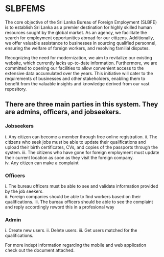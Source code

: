 # SLBFEMS

The core objective of the Sri Lanka Bureau of Foreign Employment (SLBFE) is to establish Sri Lanka as a premier destination for highly skilled human resources sought by the global market. As an agency, we facilitate the search for employment opportunities abroad for our citizens. Additionally, we offer valuable assistance to businesses in sourcing qualified personnel, ensuring the welfare of foreign workers, and resolving familial disputes.

Recognizing the need for modernization, we aim to revitalize our existing website, which currently lacks up-to-date information. Furthermore, we are committed to opening our facilities to allow convenient access to the extensive data accumulated over the years. This initiative will cater to the requirements of businesses and other stakeholders, enabling them to benefit from the valuable insights and knowledge derived from our vast repository.

## There are three main parties in this system. They are admins, officers, and jobseekers. 

### Jobseekers  
i. 	Any citizen can become a member through free online registration. ii. 	The citizens who seek jobs must be able to update their qualifications and upload their birth certificates, CVs, and copies of the passports through the system. 
iii.	The citizens who have gone for foreign employment must update their current location as soon as they visit the foreign company.  
iv.	Any citizen can make a complaint 
 
### Officers 
i.	The bureau officers must be able to see and validate information provided by the job seekers.  
ii.	Foreign companies should be able to find workers based on their qualifications. 
iii.	The bureau officers should be able to see the complaint and reply accordingly 
reword this in a profesional way 

### Admin  
i.	Create new users. 
ii.	Delete users. 
iii. 	Get users matched for the qualifications. 

For more indept information regarding the mobile and web application check out the document attached.

